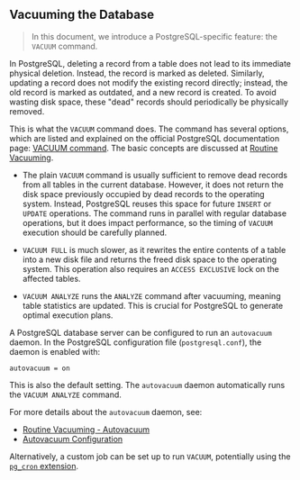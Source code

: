 ## Vacuuming the Database

> In this document, we introduce a PostgreSQL-specific feature: the `VACUUM` command.

In PostgreSQL, deleting a record from a table does not lead to its immediate physical deletion.
Instead, the record is marked as deleted.
Similarly, updating a record does not modify the existing record directly; instead, the old record is marked as outdated, and a new record is created.
To avoid wasting disk space, these "dead" records should periodically be physically removed.

This is what the `VACUUM` command does.
The command has several options, which are listed and explained on the official PostgreSQL documentation page: [VACUUM command](https://www.postgresql.org/docs/17/sql-vacuum.html).
The basic concepts are discussed at [Routine Vacuuming](https://www.postgresql.org/docs/17/routine-vacuuming.html).

* The plain `VACUUM` command is usually sufficient to remove dead records from all tables in the current database.
However, it does not return the disk space previously occupied by dead records to the operating system.
Instead, PostgreSQL reuses this space for future `INSERT` or `UPDATE` operations.
The command runs in parallel with regular database operations, but it does impact performance, so the timing of `VACUUM` execution should be carefully planned.

* `VACUUM FULL` is much slower, as it rewrites the entire contents of a table into a new disk file and returns the freed disk space to the operating system.
This operation also requires an `ACCESS EXCLUSIVE` lock on the affected tables.

* `VACUUM ANALYZE` runs the `ANALYZE` command after vacuuming, meaning table statistics are updated.
This is crucial for PostgreSQL to generate optimal execution plans.

A PostgreSQL database server can be configured to run an `autovacuum` daemon.
In the PostgreSQL configuration file (`postgresql.conf`), the daemon is enabled with:

```
autovacuum = on
```

This is also the default setting.
The `autovacuum` daemon automatically runs the `VACUUM ANALYZE` command.

For more details about the `autovacuum` daemon, see:
- [Routine Vacuuming - Autovacuum](https://www.postgresql.org/docs/17/routine-vacuuming.html#AUTOVACUUM)
- [Autovacuum Configuration](https://www.postgresql.org/docs/17/runtime-config-autovacuum.html)

Alternatively, a custom job can be set up to run `VACUUM`, potentially using the [`pg_cron` extension](https://github.com/citusdata/pg_cron).
